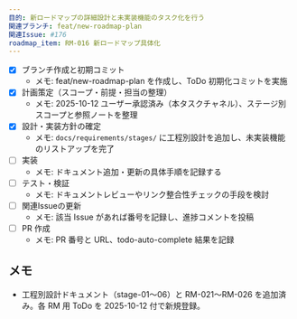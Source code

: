 ```yaml
---
目的: 新ロードマップの詳細設計と未実装機能のタスク化を行う
関連ブランチ: feat/new-roadmap-plan
関連Issue: #176
roadmap_item: RM-016 新ロードマップ具体化
---
```


- [x] ブランチ作成と初期コミット
  - メモ: feat/new-roadmap-plan を作成し、ToDo 初期化コミットを実施
- [x] 計画策定（スコープ・前提・担当の整理）
  - メモ: 2025-10-12 ユーザー承認済み（本タスクチャネル）、ステージ別スコープと参照ノートを整理
- [x] 設計・実装方針の確定
  - メモ: `docs/requirements/stages/` に工程別設計を追加し、未実装機能のリストアップを完了
- [ ] 実装
  - メモ: ドキュメント追加・更新の具体手順を記録する
- [ ] テスト・検証
  - メモ: ドキュメントレビューやリンク整合性チェックの手段を検討
- [ ] 関連Issueの更新
  - メモ: 該当 Issue があれば番号を記録し、進捗コメントを投稿
- [ ] PR 作成
  - メモ: PR 番号と URL、todo-auto-complete 結果を記録

## メモ
- 工程別設計ドキュメント（stage-01〜06）と RM-021〜RM-026 を追加済み。各 RM 用 ToDo を 2025-10-12 付で新規登録。
